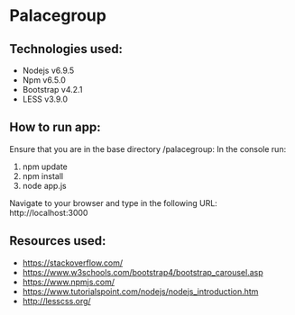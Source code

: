 # Palacegroup

## Technologies used:
   *    Nodejs v6.9.5
   *    Npm  v6.5.0
   *    Bootstrap v4.2.1
   *    LESS v3.9.0
   
## How to run app:
Ensure that you are in the base directory /palacegroup:
In the console run: 
1.  npm update
2.  npm install
3.  node app.js

Navigate to your browser and type in the following URL: http://localhost:3000

## Resources used:
*   https://stackoverflow.com/
*   https://www.w3schools.com/bootstrap4/bootstrap_carousel.asp
*   https://www.npmjs.com/
*   https://www.tutorialspoint.com/nodejs/nodejs_introduction.htm
*   http://lesscss.org/